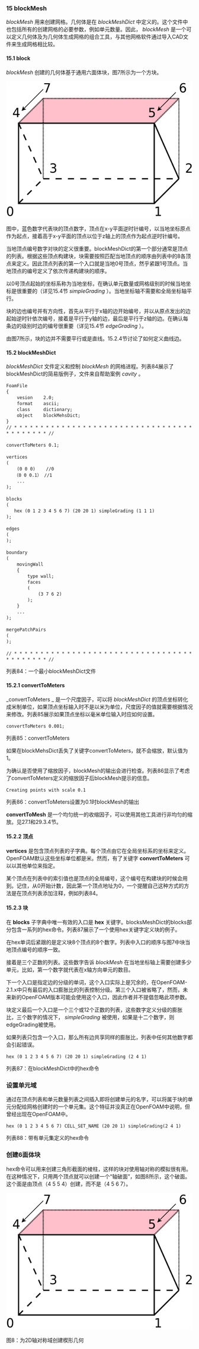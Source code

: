 ### 15 blockMesh

_blockMesh_ 用来创建网格。几何体是在 _blockMeshDict_ 中定义的。这个文件中也包括所有的创建网格的必要参数，例如单元数量。因此， _blockMesh_ 是一个可以定义几何体及为几何体生成网格的组合工具，与其他网格软件通过导入CAD文件来生成网格相比较。

#### 15.1 block

_blockMesh_ 创建的几何体基于通用六面体块，图7所示为一个方块。

![通用块](images/6.PNG)

图中，蓝色数字代表块的顶点数字，顶点在x-y平面逆时针编号，以当地坐标原点作为起点，接着高于x-y平面的顶点以位于z轴上的顶点作为起点逆时针编号。

当地顶点编号数字对块的定义很重要。blockMeshDict的第一个部分通常是顶点的列表。根据这些顶点构建块，块需要按照匹配当地顶点的顺序由列表中的8各顶点来定义。因此顶点列表的第一个入口就是当地0号顶点，然乎紧跟1号顶点。当地顶点的编号定义了依次传递构建块的顺序。

以0号顶点起始的坐标系称为当地坐标，在确认单元数量或网格级别的时候当地坐标是很重要的（详见15.4节 _simpleGrading_ ）。当地坐标轴不需要和全局坐标轴平行。

块的边也编号并有方向性，首先从平行于x轴的边开始编号，并以从原点发出的边起始逆时针依次编号，接着是平行于y轴的边，最后是平行于z轴的边。在确认每条边的级别时边的编号很重要（详见15.4节 _edgeGrading_ ）。

由图7所示，块的边并不需要平行或是直线。15.2.4节讨论了如何定义曲线边。

#### 15.2 blockMeshDict

 _blockMeshDict_ 文件定义和控制 _blockMesh_ 的网格进程。列表84展示了blockMeshDict的简易版例子，文件来自帮助案例 _cavity_ 。


```
FoamFile
{
    vesion    2.0;
    format    ascii;
    class     dictionary;
    object    blockMehsDict;
}
// * * * * * * * * * * * * * * * * * * * * * * * * * * * * * * * * * * * * * * * * * * //

convertToMeters 0.1;

vertices
(
    (0 0 0)    //0
   （0 0 0.1） //1
    ...
);

blocks
(
   hex (0 1 2 3 4 5 6 7) (20 20 1) simpleGrading (1 1 1)
);

edges
(
);

boundary
(
    movingWall
    {
        type wall;
        faces
        (
            (3 7 6 2)
        );
    }
    ...
);

mergePatchPairs
(
);

// * * * * * * * * * * * * * * * * * * * * * * * * * * * * * * * * * * * * * * * * * * //
```
列表84：一个最小blockMeshDict文件


#### 15.2.1 convertToMeters

 _convertToMeters _ 是一个尺度因子，可以将 _blockMeshDict_ 的顶点坐标转化成米制单位，如果顶点坐标输入时不是以米为单位，尺度因子的值就需要根据情况来修改。列表85展示如果顶点坐标以毫米单位输入时应如何设置。


```
convertToMeters 0.001;
```
列表85：convertToMeters

如果在blockMehsDict丢失了关键字convertToMeters，就不会缩放，默认值为1。

为确认是否使用了缩放因子，blockMesh的输出会进行检查。列表86显示了考虑了convertToMeters定义的缩放因子后blockMesh提示的信息。

```
Creating points with scale 0.1
```
列表86：convertToMeters设置为0.1时blockMesh的输出

 **convertToMesh** 是一个均匀统一的收缩因子，可以使用其他工具进行非均匀的缩放。见27.1和29.3.4节。

#### 15.2.2 顶点

 **vertices** 是包含顶点列表的子字典。每个顶点由它在全局坐标系的坐标来定义。OpenFOAM默认这些坐标单位都是米。然而，有了关键字 **convertToMeters** 可以以其他单位来指定。

某个顶点在列表中的索引值也是顶点的全局编号，这个编号在构建块的时候会用到。记住，从0开始计数，因此第一个顶点地址为0，一个提醒自己这种方式的方法是在顶点列表添加注释，例如列表84。


#### 15.2.3 块

在 **blocks** 子字典中唯一有效的入口是 **hex** 关键字。blocksMeshDict的blocks部分包含一系列的hex命令。列表87展示了一个使用hex关键字定义块的例子。

在hex单词后紧跟的是定义块8个顶点的8个数字。列表中入口的顺序与图7中块当地顶点编号的顺序一致。

接着是三个正数的列表。这些数字告诉 _blockMesh_ 在当地坐标轴上需要创建多少单元，比如，第一个数字就代表在x轴方向单元的数目。


下一个入口是指定边的分级的单词，这个入口实际上是冗余的，在OpenFOAM-2.1.x中只有最后的入口膨胀比的列表控制分级。第三个入口被省略了，然而，未来新的OpenFOAM版本可能会使用这个入口，因此作者并不提倡忽略此项参数。

块定义最后一个入口是一个三个或12个正数的列表，这些数字定义分级的膨胀比，三个数字的情况下， _simpleGrading_ 被使用，如果是十二个数字，则edgeGrading被使用。

如果列表只包含一个入口，那么所有边共享同样的膨胀比，列表中任何其他数字都会引起错误。


```
hex (0 1 2 3 4 5 6 7) (20 20 1) simpleGrading (2 4 1)
```
列表87：在blockMeshDict中的hex命令

### 设置单元域

通过在顶点列表和单元数量列表之间插入即将创建单元的名字，可以将属于块的单元分配给网格创建时的一个单元集。这个特征并没真正在OpenFOAM中说明，但曾经出现在OpenFOAM中。


```
hex (0 1 2 3 4 5 6 7) CELL_SET_NAME (20 20 1) simpleGrading(2 4 1)
```
列表88：带有单元集定义的hex命令

### 创建6面体块

hex命令可以用来创建三角形截面的棱柱，这样的块对使用轴对称的模拟很有用。在这种情况下，只用两个顶点就可以创建一个“轴破面”，如图8所示，这个破面。这个面是由顶点（4 5 5 4）创建，而不是（4 5 6 7）。

![为2D轴对称域创建楔形几何](images/6.PNG)

图8：为2D轴对称域创建楔形几何







